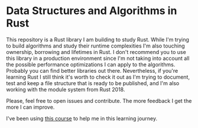 # Data Structures and Algorithms in Rust

This repository is a Rust library I am building to study Rust. While I'm trying to build algorithms and study their runtime complexities I'm also touching ownership, borrowing and lifetimes in Rust.
I don't recommend you to use this library in a production environment since I'm not
 taking into account all the possible performance optimizations I can apply to the algorithms. Probably you can find better libraries out there.
 Nevertheless, if you're learning Rust I still think it's worth to check it out as I'm trying to document, test and keep a file structure that is ready to be published, and I'm also working with the module system from Rust 2018.
 
 Please, feel free to open issues and contribute. The more feedback I get the more I can improve.
 
 I've been using [this course](https://www.packtpub.com/programming/hands-on-data-structures-and-algorithms-in-rust-video) to help me in this learning journey.
